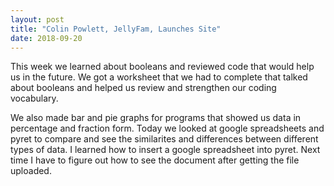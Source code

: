 ```yaml
---
layout: post
title: "Colin Powlett, JellyFam, Launches Site"
date: 2018-09-20
---
```


This week we learned about booleans and reviewed code that would help us in the future. We got a worksheet that we had to complete that talked about booleans and helped us review and strengthen our coding vocabulary.

We also made bar and pie graphs for programs that showed us data in percentage and fraction form. Today we looked at google spreadsheets and pyret to compare and see the similarites and differences between different types of data. I learned how to insert a google spreadsheet into pyret. Next time I have to figure out how to see the document after getting the file uploaded.

